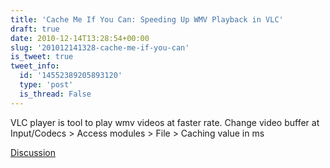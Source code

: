 ```yaml
---
title: 'Cache Me If You Can: Speeding Up WMV Playback in VLC'
draft: true
date: 2010-12-14T13:28:54+00:00
slug: '201012141328-cache-me-if-you-can'
is_tweet: true
tweet_info:
  id: '14552389205893120'
  type: 'post'
  is_thread: False
---
```




VLC player is tool to play wmv videos at faster rate. Change video buffer at Input/Codecs &gt; Access modules &gt; File &gt; Caching value in ms

[Discussion](https://x.com/sytelus/status/14552389205893120)
